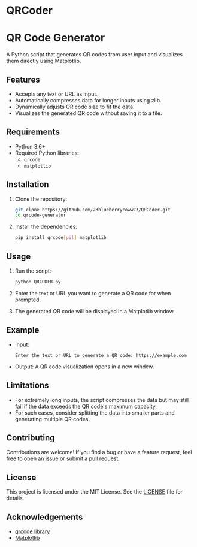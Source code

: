 # QRCoder
# QR Code Generator

A Python script that generates QR codes from user input and visualizes them directly using Matplotlib.

## Features
- Accepts any text or URL as input.
- Automatically compresses data for longer inputs using zlib.
- Dynamically adjusts QR code size to fit the data.
- Visualizes the generated QR code without saving it to a file.

## Requirements
- Python 3.6+
- Required Python libraries:
  - `qrcode`
  - `matplotlib`

## Installation

1. Clone the repository:
   ```bash
   git clone https://github.com/23blueberrycoww23/QRCoder.git
   cd qrcode-generator
   ```

2. Install the dependencies:
   ```bash
   pip install qrcode[pil] matplotlib
   ```

## Usage

1. Run the script:
   ```bash
   python QRCODER.py
   ```

2. Enter the text or URL you want to generate a QR code for when prompted.

3. The generated QR code will be displayed in a Matplotlib window.

## Example

- Input:
  ```
  Enter the text or URL to generate a QR code: https://example.com
  ```

- Output:
  A QR code visualization opens in a new window.

## Limitations
- For extremely long inputs, the script compresses the data but may still fail if the data exceeds the QR code's maximum capacity.
- For such cases, consider splitting the data into smaller parts and generating multiple QR codes.

## Contributing

Contributions are welcome! If you find a bug or have a feature request, feel free to open an issue or submit a pull request.

## License

This project is licensed under the MIT License. See the [LICENSE](LICENSE) file for details.

## Acknowledgements
- [qrcode library](https://pypi.org/project/qrcode/)
- [Matplotlib](https://matplotlib.org/)
